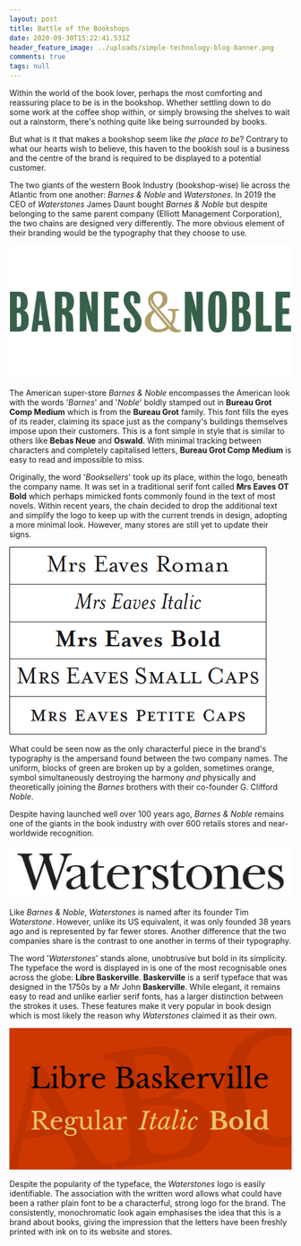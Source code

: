 ```yaml
---
layout: post
title: Battle of the Bookshops
date: 2020-09-30T15:22:41.531Z
header_feature_image: ../uploads/simple-technology-blog-banner.png
comments: true
tags: null
---
```

Within the world of the book lover, perhaps the most comforting and reassuring place to be is in the bookshop. Whether settling down to do some work at the coffee shop within, or simply browsing the shelves to wait out a rainstorm, there's nothing quite like being surrounded by books.

But what is it that makes a bookshop seem like *the* *place to be*? Contrary to what our hearts wish to believe, this haven to the bookish soul is a business and the centre of the brand is required to be displayed to a potential customer.

The two giants of the western Book Industry (bookshop-wise) lie across the Atlantic from one another: *Barnes & Noble* and *Waterstones*. In 2019 the CEO of *Waterstones* James Daunt bought *Barnes & Noble* but despite belonging to the same parent company (Elliott Management Corporation), the two chains are designed very differently. The more obvious element of their branding would be the typography that they choose to use.

![](../uploads/barnes-noble_-logo_553x260_v1.png)

The American super-store *Barnes & Noble* encompasses the American look with the words '*Barnes*' and '*Noble*' boldly stamped out in **Bureau Grot Comp Medium** which is from the **Bureau Grot** family. This font fills the eyes of its reader, claiming its space just as the company's buildings themselves impose upon their customers. This is a font simple in style that is similar to others like **Bebas Neue** and **Oswald**. With minimal tracking between characters and completely capitalised letters, **Bureau Grot Comp Medium** is easy to read and impossible to miss.

Originally, the word '*Booksellers*' took up its place, within the logo, beneath the company name. It was set in a  traditional serif font called **Mrs Eaves OT Bold** which perhaps mimicked fonts commonly found in the text of most novels. Within recent years, the chain decided to drop the additional text and simplify the logo to keep up with the current trends in design, adopting a more minimal look. However, many stores are still yet to update their signs.

![Pinterest](../uploads/c918c51cb87814bdfdabfa3c7df5902a.gif "Pinterest")

What could be seen now as the only characterful piece in the brand's typography is the ampersand found between the two company names. The uniform, blocks of green are broken up by a golden, sometimes orange, symbol simultaneously destroying the harmony *and* physically and theoretically joining the *Barnes* brothers with their co-founder G. Clifford *Noble*.

Despite having launched well over 100 years ago, *Barnes & Noble* remains one of the giants in the book industry with over 600 retails stores and near-worldwide recognition.

![](../uploads/waterstones_com_logo.png)

Like *Barnes & Noble*, *Waterstones* is named after its founder Tim *Waterstone*. However, unlike its US equivalent, it was only founded 38 years ago and is represented by far fewer stores. Another difference that the two companies share is the contrast to one another in terms of their typography.

The word '*Waterstones*' stands alone, unobtrusive but bold in its simplicity. The typeface the word is displayed in is one of the most recognisable ones across the globe: **Libre Baskerville**. **Baskerville** is a serif typeface that was designed in the 1750s by a Mr John **Baskerville**. While elegant, it remains easy to read and unlike earlier serif fonts, has a larger distinction between the strokes it uses. These features make it very popular in book design which is most likely the reason why *Waterstones* claimed it as their own.

![1001 Fonts](../uploads/libre-baskerville-font-1-big-1-.png "1001 Fonts")

Despite the popularity of the typeface, the *Waterstones* logo is easily identifiable. The association with the written word allows what could have been a rather plain font to be a characterful, strong logo for the brand. The consistently, monochromatic look again emphasises the idea that this is a brand about books, giving the impression that the letters have been freshly printed with ink on to its website and stores.
